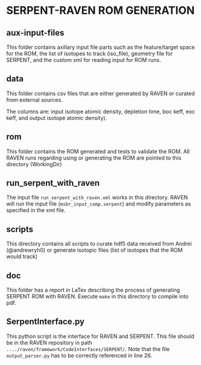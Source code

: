 # SERPENT-RAVEN ROM GENERATION

## aux-input-files
This folder contains axillary input file parts
such as the feature/target space for the ROM,
 the list of isotopes to track (iso_file),
geometry file for SERPENT, and the custom
xml for reading input for ROM runs.

## data
This folder contains csv files that are either
generated by RAVEN or curated from external sources.

The columns are: input isotope atomic density, depletion time, 
boc keff, eoc keff, and output isotope atomic density).


## rom
This folder contains the ROM generated and tests to validate
the ROM. All RAVEN runs regarding using or generating the ROM
are pointed to this directory (WorkingDir)

## run_serpent_with_raven
The input file `run_serpent_with_raven.xml` works in this
directory. RAVEN will run the input file (`msbr_input_comp.serpent`)
and modify parameters as specified in the xml file.

## scripts
This directory contains all scripts to curate hdf5 data
received from Andrei (@andrewryh0) or generate isotopic
files (list of isotopes that the ROM would track)

## doc
This folder has a report in LaTex describing the process
of generating SERPENT ROM with RAVEN. Execute `make` in this
directory to compile into pdf.

## SerpentInterface.py
This python script is the interface for RAVEN and SERPENT.
This file should be in the RAVEN repository in path
`..../raven/framework/CodeInterfaces/SERPENT/`. Note that
the file `output_parser.py` has to be correctly referenced
in line 26.

